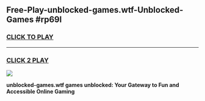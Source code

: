 
## Free-Play-unblocked-games.wtf-Unblocked-Games #rp69l
<h3>
<a href="https://news.freeplayer.one?title=unblocked-games.wtf&ref=8M">CLICK TO PLAY</a></h3>
<hr>

<h3>
<a href="https://news.freeplayer.one?title=unblocked-games.wtf&ref=8M">CLICK 2 PLAY</a>
  
</h3>

<a href="https://news.freeplayer.one?title=unblocked-games.wtf&ref=8M"><img src="https://clearcache.store/games.png"></a>


**unblocked-games.wtf games unblocked: Your Gateway to Fun and Accessible Online Gaming**

